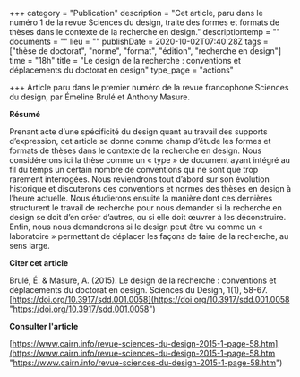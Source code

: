 +++
category = "Publication"
description = "Cet article, paru dans le numéro 1 de la revue Sciences du design, traite des formes et formats de thèses dans le contexte de la recherche en design."
descriptiontemp = ""
documents = ""
lieu = ""
publishDate = 2020-10-02T07:40:28Z
tags = ["thèse de doctorat", "norme", "format", "édition", "recherche en design"]
time = "18h"
title = "Le design de la recherche : conventions et déplacements du doctorat en design"
type_page = "actions"

+++
Article paru dans le premier numéro de la revue francophone Sciences du design, par Émeline Brulé et Anthony Masure.

**Résumé**

Prenant acte d’une spécificité du design quant au travail des supports d’expression, cet article se donne comme champ d’étude les formes et formats de thèses dans le contexte de la recherche en design. Nous considérerons ici la thèse comme un « type » de document ayant intégré au fil du temps un certain nombre de conventions qui ne sont que trop rarement interrogées. Nous reviendrons tout d’abord sur son évolution historique et discuterons des conventions et normes des thèses en design à l’heure actuelle. Nous étudierons ensuite la manière dont ces dernières structurent le travail de recherche pour nous demander si la recherche en design se doit d’en créer d’autres, ou si elle doit œuvrer à les déconstruire. Enfin, nous nous demanderons si le design peut être vu comme un « laboratoire » permettant de déplacer les façons de faire de la recherche, au sens large.

**Citer cet article**

Brulé, É. & Masure, A. (2015). Le design de la recherche : conventions et déplacements du doctorat en design. Sciences du Design, 1(1), 58-67. [https://doi.org/10.3917/sdd.001.0058](https://doi.org/10.3917/sdd.001.0058 "https://doi.org/10.3917/sdd.001.0058")

**Consulter l'article**

[https://www.cairn.info/revue-sciences-du-design-2015-1-page-58.htm](https://www.cairn.info/revue-sciences-du-design-2015-1-page-58.htm "https://www.cairn.info/revue-sciences-du-design-2015-1-page-58.htm")